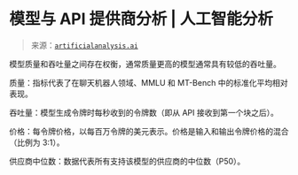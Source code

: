 <!--yml

类别：未分类

日期：2024-05-27 14:50:06

-->

# 模型与 API 提供商分析 | 人工智能分析

> 来源：[`artificialanalysis.ai`](https://artificialanalysis.ai)

模型质量和吞吐量之间存在权衡，通常质量更高的模型通常具有较低的吞吐量。

质量：指标代表了在聊天机器人领域、MMLU 和 MT-Bench 中的标准化平均相对表现。

吞吐量：模型生成令牌时每秒收到的令牌数（即从 API 接收到第一个块之后）。

价格：每令牌价格，以每百万令牌的美元表示。价格是输入和输出令牌价格的混合（比例为 3:1）。

供应商中位数：数据代表所有支持该模型的供应商的中位数（P50）。
